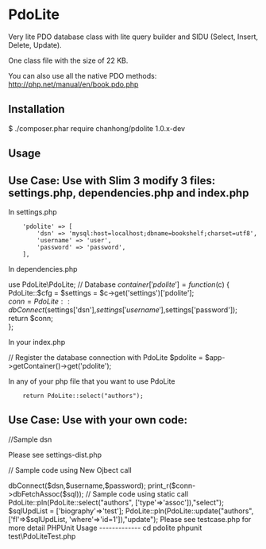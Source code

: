 PdoLite
================

Very lite PDO database class with lite query builder and SIDU (Select, Insert, Delete, Update).  

One class file with the size of 22 KB.

You can also use all the native PDO methods: http://php.net/manual/en/book.pdo.php

Installation
------------

$ ./composer.phar require chanhong/pdolite 1.0.x-dev

Usage
-----

Use Case: Use with Slim 3 modify 3 files: settings.php, dependencies.php and index.php
--------

In settings.php

        'pdolite' => [
            'dsn' => 'mysql:host=localhost;dbname=bookshelf;charset=utf8',
            'username' => 'user',
            'password' => 'password',
        ], 

In dependencies.php
        
use PdoLite\PdoLite;
// Database
$container['pdolite'] = function ($c) {
    PdoLite::$cfg = $settings = $c->get('settings')['pdolite'];    
    $conn = PdoLite::dbConnect($settings['dsn'],$settings['username'],$settings['password']);
    return $conn;        
};        

In your index.php

// Register the database connection with PdoLite
$pdolite = $app->getContainer()->get('pdolite');


In any of your php file that you want to use PdoLite 

        return PdoLite::select("authors");
        

Use Case: Use with your own code: 
--------
        
//Sample dsn

Please see settings-dist.php 

// Sample code using New Ojbect call

<?php

include ('src\pdolite.php');

use PdoLite\PdoLite;

$db = new PdoLite();

$conn = $db->dbConnect($dsn,$username,$password);

print_r($conn->dbFetchAssoc($sql)); 

// Sample code using static call

PdoLite::pln(PdoLite::select("authors", ['type'=>'assoc']),"select");

$sqlUpdList = ['biography'=>'test'];
PdoLite::pln(PdoLite::update("authors", ['fl'=>$sqlUpdList, 'where'=>'id=1']),"update");

Please see testcase.php for more detail

PHPUnit Usage
-------------

cd pdolite

phpunit test\PdoLiteTest.php 


